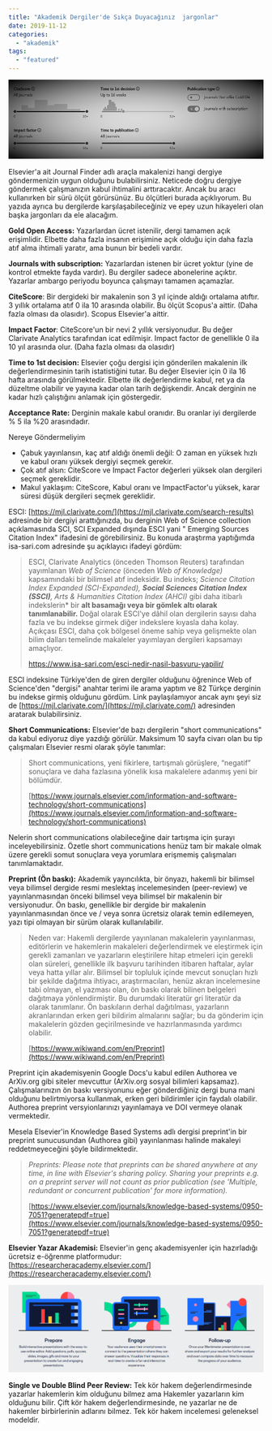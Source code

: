 ```yaml
---
title: "Akademik Dergiler'de Sıkça Duyacağınız  jargonlar"
date: 2019-11-12
categories: 
  - "akademik"
tags: 
  - "featured"
---
```


![](/images/cite.png)

Elsevier'a ait Journal Finder adlı araçla makalenizi hangi dergiye göndermenizin uygun olduğunu bulabilirsiniz. Neticede doğru dergiye göndermek çalışmanızın kabul ihtimalini arttıracaktır. Ancak bu aracı kullanırken bir sürü ölçüt görürsünüz. Bu ölçütleri burada açıklıyorum. Bu yazıda ayrıca bu dergilerde karşılaşabileceğiniz ve epey uzun hikayeleri olan başka jargonları da ele alacağım.

**Gold Open Access:** Yazarlardan ücret istenilir, dergi tamamen açık erişimlidir. Elbette daha fazla insanın erişimine açık olduğu için daha fazla atıf alma ihtimali yaratır, ama bunun bir bedeli vardır.

**Journals with subscription:** Yazarlardan istenen bir ücret yoktur (yine de kontrol etmekte fayda vardır). Bu dergiler sadece abonelerine açıktır. Yazarlar ambargo periyodu boyunca çalışmayı tamamen açamazlar.

**CiteScore**: Bir dergideki bir makalenin son 3 yıl içinde aldığı ortalama atıftır. 3 yıllık ortalama atıf 0 ila 10 arasında olabilir. Bu ölçüt Scopus'a aittir. (Daha fazla olması da olasıdır). Scopus Elsevier'a aittir.

**Impact Factor**: CiteScore'un bir nevi 2 yıllık versiyonudur. Bu değer Clarivate Analytics tarafından icat edilmişir. Impact factor de genellikle 0 ila 10 yıl arasında olur. (Daha fazla olması da olasıdır)

**Time to 1st decision:** Elsevier çoğu dergisi için gönderilen makalenin ilk değerlendirmesinin tarih istatistiğini tutar. Bu değer Elsevier için 0 ila 16 hafta arasında görülmektedir. Elbette ilk değerlendirme kabul, ret ya da düzeltme olabilir ve yayına kadar olan tarih değişkendir. Ancak derginin ne kadar hızlı çalıştığını anlamak için göstergedir.

**Acceptance Rate:** Derginin makale kabul oranıdır. Bu oranlar iyi dergilerde % 5 ila %20 arasındadır.

Nereye Göndermeliyim

- Çabuk yayınlansın, kaç atıf aldığı önemli değil: O zaman en yüksek hızlı ve kabul oranı yüksek dergiyi seçmek gerekir.
- Çok atıf alsın: CiteScore ve Impact Factor değerleri yüksek olan dergileri seçmek gereklidir.
- Makul yaklaşım: CiteScore, Kabul oranı ve ImpactFactor'u yüksek, karar süresi düşük dergileri seçmek gereklidir.

ESCI: [https://mjl.clarivate.com/](https://mjl.clarivate.com/search-results) adresinde bir dergiyi arattığınızda, bu derginin Web of Science collection açıklamasında SCI, SCI Expanded dışında ESCI yani " Emerging Sources Citation Index" ifadesini de görebilirsiniz. Bu konuda araştırma yaptığımda isa-sari.com adresinde şu açıklayıcı ifadeyi gördüm:

> ESCI, Clarivate Analytics (önceden Thomson Reuters) tarafından yayımlanan _Web of Science_ (önceden _Web of Knowledge)_ kapsamındaki bir bilimsel atıf indeksidir. Bu indeks; _Science Citation Index Expanded (SCI-Expanded), **Social Sciences Citation Index (SSCI)**, Arts & Humanities Citation Index (AHCI)_ gibi daha itibarlı indekslerin\* bir **alt basamağı veya bir gömlek altı olarak tanımlanabilir.** Doğal olarak ESCI'ye dâhil olan dergilerin sayısı daha fazla ve bu indekse girmek diğer indekslere kıyasla daha kolay. Açıkçası ESCI, daha çok bölgesel öneme sahip veya gelişmekte olan bilim dalları temelinde makaleler yayımlayan dergileri kapsamayı amaçlıyor.
> 
> https://www.isa-sari.com/esci-nedir-nasil-basvuru-yapilir/

ESCI indeksine Türkiye'den de giren dergiler olduğunu öğrenince Web of Science'den "dergisi" anahtar terimi ile arama yaptım ve 82 Türkçe derginin bu indekse girmiş olduğunu gördüm. Link paylaşılamıyor ancak aynı şeyi siz de [https://mjl.clarivate.com/](https://mjl.clarivate.com/) adresinden aratarak bulabilirsiniz.

**Short Communications:** Elsevier'de bazı dergilerin "short communications" da kabul ediyoruz diye yazdığı görülür. Maksimum 10 sayfa civarı olan bu tip çalışmaları Elsevier resmi olarak şöyle tanımlar:

> Short communications, yeni fikirlere, tartışmalı görüşlere, “negatif” sonuçlara ve daha fazlasına yönelik kısa makalelere adanmış yeni bir bölümdür.
> 
> [https://www.journals.elsevier.com/information-and-software-technology/short-communications](https://www.journals.elsevier.com/information-and-software-technology/short-communications)

Nelerin short communications olabileceğine dair tartışma için şurayı inceleyebilirsiniz. Özetle short communications henüz tam bir makale olmak üzere gerekli somut sonuçlara veya yorumlara erişmemiş çalışmaları tanımlamaktadır.

**Preprint (Ön baskı):** Akademik yayıncılıkta, bir önyazı, hakemli bir bilimsel veya bilimsel dergide resmi meslektaş incelemesinden (peer-review) ve yayınlanmasından önceki bilimsel veya bilimsel bir makalenin bir versiyonudur. Ön baskı, genellikle bir dergide bir makalenin yayınlanmasından önce ve / veya sonra ücretsiz olarak temin edilemeyen, yazı tipi olmayan bir sürüm olarak kullanılabilir.

> Neden var: Hakemli dergilerde yayınlanan makalelerin yayınlanması, editörlerin ve hakemlerin makaleleri değerlendirmek ve eleştirmek için gerekli zamanları ve yazarların eleştirilere hitap etmeleri için gerekli olan süreleri, genellikle ilk başvuru tarihinden itibaren haftalar, aylar veya hatta yıllar alır. Bilimsel bir topluluk içinde mevcut sonuçları hızlı bir şekilde dağıtma ihtiyacı, araştırmacıları, henüz akran incelemesine tabi olmayan, el yazması olan, ön baskı olarak bilinen belgeleri dağıtmaya yönlendirmiştir. Bu durumdaki literatür gri literatür da olarak tanımlanır. Ön baskıların derhal dağıtılması, yazarların akranlarından erken geri bildirim almalarını sağlar; bu da gönderim için makalelerin gözden geçirilmesinde ve hazırlanmasında yardımcı olabilir.
> 
> [https://www.wikiwand.com/en/Preprint](https://www.wikiwand.com/en/Preprint)

Preprint için akademisyenin Google Docs'u kabul edilen Authorea ve ArXiv.org gibi siteler mevcuttur (ArXiv.org sosyal bilimleri kapsamaz). Çalışmalarınızın ön baskı versiyonunu eğer gönderdiğiniz dergi buna mani olduğunu belirtmiyorsa kullanmak, erken geri bildirimler için faydalı olabilir. Authorea preprint versyionlarınızı yayınlamaya ve DOI vermeye olanak vermektedir.

Mesela Elsevier'in Knowledge Based Systems adlı dergisi preprint'in bir preprint sunucusundan (Authorea gibi) yayınlanması halinde makaleyi reddetmeyeceğini şöyle bildirmektedir.

>   
> _Preprints: Please note that preprints can be shared anywhere at any time, in line with Elsevier's sharing policy. Sharing your preprints e.g. on a preprint server will not count as prior publication (see 'Multiple, redundant or concurrent publication' for more information)._
> 
> [https://www.elsevier.com/journals/knowledge-based-systems/0950-7051?generatepdf=true](https://www.elsevier.com/journals/knowledge-based-systems/0950-7051?generatepdf=true)

**Elsevier Yazar Akademisi:** Elsevier'in genç akademisyenler için hazırladığı ücretsiz e-öğrenme platformudur: [https://researcheracademy.elsevier.com/](https://researcheracademy.elsevier.com/)

![](/images/image-2.png)

**Single ve Double Blind Peer Review:** Tek kör hakem değerlendirmesinde yazarlar hakemlerin kim olduğunu bilmez ama Hakemler yazarların kim olduğunu bilir. Çift kör hakem değerlendirmesinde, ne yazarlar ne de hakemler birbirlerinin adlarını bilmez. Tek kör hakem incelemesi geleneksel modeldir.
